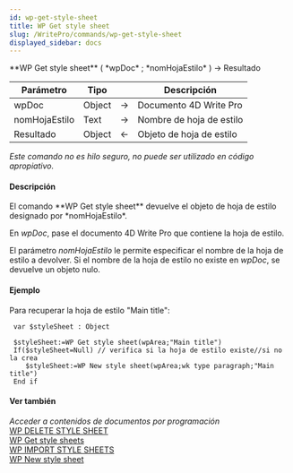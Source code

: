 ```yaml
---
id: wp-get-style-sheet
title: WP Get style sheet
slug: /WritePro/commands/wp-get-style-sheet
displayed_sidebar: docs
---
```


<!--REF #_command_.WP Get style sheet.Syntax-->**WP Get style sheet** ( *wpDoc* ; *nomHojaEstilo* ) -> Resultado<!-- END REF-->
<!--REF #_command_.WP Get style sheet.Params-->
| Parámetro | Tipo |  | Descripción |
| --- | --- | --- | --- |
| wpDoc | Object | &#8594;  | Documento 4D Write Pro |
| nomHojaEstilo | Text | &#8594;  | Nombre de hoja de estilo |
| Resultado | Object | &#8592; | Objeto de hoja de estilo |

<!-- END REF-->

*Este comando no es hilo seguro, no puede ser utilizado en código apropiativo.*


#### Descripción 

<!--REF #_command_.WP Get style sheet.Summary-->El comando **WP Get style sheet** devuelve el objeto de hoja de estilo designado por *nomHojaEstilo*.<!-- END REF-->

En *wpDoc*, pase el documento 4D Write Pro que contiene la hoja de estilo.

El parámetro *nomHojaEstilo* le permite especificar el nombre de la hoja de estilo a devolver. Si el nombre de la hoja de estilo no existe en *wpDoc*, se devuelve un objeto nulo.

#### Ejemplo 

Para recuperar la hoja de estilo "Main title":

```4d
 var $styleSheet : Object
 
 $styleSheet:=WP Get style sheet(wpArea;"Main title")
 If($styleSheet=Null) // verifica si la hoja de estilo existe//si no la crea
    $styleSheet:=WP New style sheet(wpArea;wk type paragraph;"Main title")
 End if
```

#### Ver también 

*Acceder a contenidos de documentos por programación*  
[WP DELETE STYLE SHEET](wp-delete-style-sheet.md)  
[WP Get style sheets](wp-get-style-sheets.md)  
[WP IMPORT STYLE SHEETS](wp-import-style-sheets.md)  
[WP New style sheet](wp-new-style-sheet.md)  
